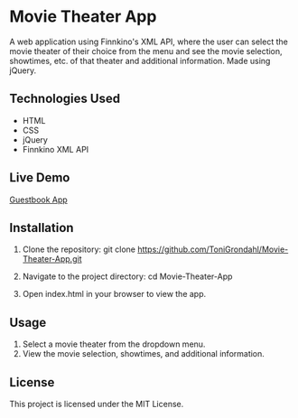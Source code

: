 # Movie Theater App

A web application using Finnkino's XML API, where the user can select the movie theater of their choice from the menu and see the movie selection, showtimes, etc. of that theater and additional information. Made using jQuery.

## Technologies Used
- HTML
- CSS
- jQuery
- Finnkino XML API

## Live Demo
[Guestbook App](https://lambent-twilight-05ecd6.netlify.app)

## Installation
1. Clone the repository:
   git clone https://github.com/ToniGrondahl/Movie-Theater-App.git
   
2. Navigate to the project directory:
cd Movie-Theater-App

3. Open index.html in your browser to view the app.

## Usage
1. Select a movie theater from the dropdown menu.
2. View the movie selection, showtimes, and additional information.

## License
This project is licensed under the MIT License.
